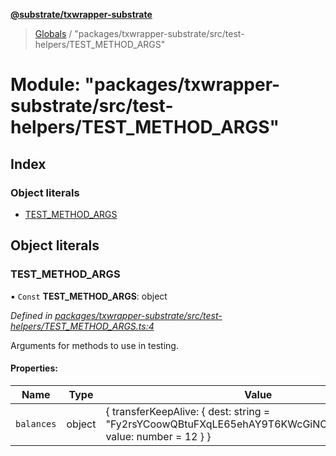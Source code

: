 **[@substrate/txwrapper-substrate](../README.md)**

> [Globals](../globals.md) / "packages/txwrapper-substrate/src/test-helpers/TEST\_METHOD\_ARGS"

# Module: "packages/txwrapper-substrate/src/test-helpers/TEST\_METHOD\_ARGS"

## Index

### Object literals

* [TEST\_METHOD\_ARGS](_packages_txwrapper_substrate_src_test_helpers_test_method_args_.md#test_method_args)

## Object literals

### TEST\_METHOD\_ARGS

▪ `Const` **TEST\_METHOD\_ARGS**: object

*Defined in [packages/txwrapper-substrate/src/test-helpers/TEST_METHOD_ARGS.ts:4](https://github.com/paritytech/txwrapper-core/blob/79cbc99/packages/txwrapper-substrate/src/test-helpers/TEST_METHOD_ARGS.ts#L4)*

Arguments for methods to use in testing.

#### Properties:

Name | Type | Value |
------ | ------ | ------ |
`balances` | object | { transferKeepAlive: { dest: string = "Fy2rsYCoowQBtuFXqLE65ehAY9T6KWcGiNCQAyPDCkfpm4s"; value: number = 12 }  } |

